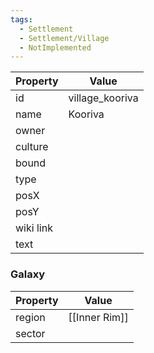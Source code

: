 ```yaml
---
tags:
  - Settlement
  - Settlement/Village
  - NotImplemented
---
```


| Property  | Value           |
| --------- | --------------- |
| id        | village_kooriva |
| name      | Kooriva         |
| owner     |                 |
| culture   |                 |
| bound     |                 |
| type      |                 |
| posX      |                 |
| posY      |                 |
| wiki link |                 |
| text      |                 |

### Galaxy
| Property | Value         |
| -------- | ------------- |
| region   | [[Inner Rim]] |
| sector   |               |
